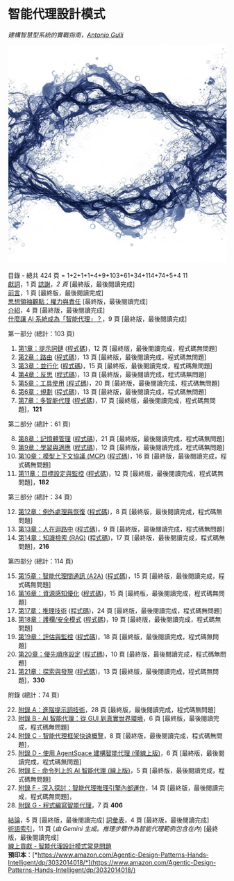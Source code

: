 # 智能代理設計模式

*建構智慧型系統的實戰指南，[Antonio Gulli](https://www.linkedin.com/in/searchguy/)*  

![智能代理設計模式](assets/Agentic_Design_Patterns.png)

目錄 - 總共 424 頁 = 1+2+1+1+4+9+103+61+34+114+74+5+4 11  
[獻詞](https://docs.google.com/document/d/1cQ61mNpiWn6eSORmWjEjF44vN2Lpba8kyKmNwIC60ig/edit?usp=sharing)，1 頁
[誌謝](https://docs.google.com/document/d/1u2y6tY48bw8nriDUuwWEf9s8g66vyIqBKSKZDOS-n0s/edit?tab=t.0#heading=h.y1l1kh7vu0qi)，*2 頁*  \[最終版，最後閱讀完成\]  
[前言](https://docs.google.com/document/d/18Q9kfZuCTL37ztrSjLxwf8Elr5UfAiAavmnj0IqSpbU/edit?tab=t.0#heading=h.5wi2c0amdd0f)，1 頁   \[最終版，最後閱讀完成\]  
[思想領袖觀點：權力與責任](https://docs.google.com/document/d/1PWhaXD_UNKgJaxYe3JBxRFRt3_B8Wm67CFxtSBQ4LkU/edit?tab=t.0#heading=h.2v348nrvaqww)   \[最終版，最後閱讀完成\]  
[介紹](https://docs.google.com/document/d/1K5jwqB6jh20uHL0TTWxqWOxFk-dzFxRvHzrRRV79hrg/edit?tab=t.0)，4 頁 \[最終版，最後閱讀完成\]  
[什麼讓 AI 系統成為「智能代理」？](https://docs.google.com/document/d/1Nw6hRa7ItdLr_Tj5hF2q-OH8B_uPKb--RLn8SXZKA94/edit?usp=sharing)，9 頁 \[最終版，最後閱讀完成\]

第一部分 (總計：103 頁)

1. [第1章：提示詞鏈](https://docs.google.com/document/d/1flxKGrbnF2g8yh3F-oVD5Xx7ZumId56HbFpIiPdkqLI/edit?usp=sharing) ([程式碼](https://colab.research.google.com/drive/15XCzDOvBhIQaZ__xkvruf5sP9OznAbK9))，12 頁 \[最終版，最後閱讀完成，程式碼無問題\]  
2. [第2章：路由](https://docs.google.com/document/d/1ux_n8n3T4bYndOjs1DKW5ccpC802KISdy2IWnlvYbas/edit?tab=t.0) ([程式碼](https://drive.google.com/drive/u/0/folders/1Y3U3IrYCiJ3E45Z8okR5eCg7OPnWQtPV))，13 頁 \[最終版，最後閱讀完成，程式碼無問題\]  
3. [第3章：並行化](https://docs.google.com/document/d/1XVMp4RcRkoUJTVbrP2foWZX703CUJpWkrhyFU2cfUOA/edit?tab=t.0) ([程式碼](https://drive.google.com/drive/u/0/folders/1Y3U3IrYCiJ3E45Z8okR5eCg7OPnWQtPV))，15 頁 \[最終版，最後閱讀完成，程式碼無問題\]  
4. [第4章：反思](https://docs.google.com/document/d/1HXXJOQIMWowtLw4WMiSR360caDAlZPtl5dPPgvq9IT4/edit?tab=t.0#heading=h.a7nkedxjnyap) ([程式碼](https://drive.google.com/drive/u/0/folders/1Y3U3IrYCiJ3E45Z8okR5eCg7OPnWQtPV))，13 頁 \[最終版，最後閱讀完成，程式碼無問題\]  
5. [第5章：工具使用](https://docs.google.com/document/d/1bE4iMljhppqGY1p48gQWtZvk6MfRuJRCiba1yRykGNE/edit?usp=sharing) [(程式碼](https://drive.google.com/drive/u/0/folders/1Y3U3IrYCiJ3E45Z8okR5eCg7OPnWQtPV))，20 頁 \[最終版，最後閱讀完成，程式碼無問題\]  
6. [第6章：規劃](https://docs.google.com/document/d/18vvNESEwHnVUREzIipuaDNCnNAREGqEfy9MQYC9wb4o/edit?usp=sharing) ([程式碼](https://drive.google.com/drive/u/0/folders/1Y3U3IrYCiJ3E45Z8okR5eCg7OPnWQtPV))，13 頁 \[最終版，最後閱讀完成，程式碼無問題\]  
7. [第7章：多智能代理](https://docs.google.com/document/d/1RZ5-2fykDQKOBx01pwfKkDe0GCs5ydca7xW9Q4wqS_M/edit?tab=t.0) ([程式碼](https://drive.google.com/drive/u/0/folders/1Y3U3IrYCiJ3E45Z8okR5eCg7OPnWQtPV))，17 頁 \[最終版，最後閱讀完成，程式碼無問題\]，**121**  

第二部分 (總計：61 頁)

8. [第8章：記憶體管理](https://docs.google.com/document/d/1asVTObtzIye0I9ypAztaeeI_sr_Hx2TORE02uUuqH_c/edit?tab=t.0) ([程式碼](https://drive.google.com/drive/u/0/folders/1Y3U3IrYCiJ3E45Z8okR5eCg7OPnWQtPV))，21 頁 \[最終版，最後閱讀完成，程式碼無問題\]  
9. [第9章：學習與適應](https://docs.google.com/document/d/1UHTEDCmSM1nwB-iyMoHuYzVcu_B_4KkJ2ITGGUKqo8s/edit?tab=t.0) ([程式碼](https://drive.google.com/drive/u/0/folders/1Y3U3IrYCiJ3E45Z8okR5eCg7OPnWQtPV))，12 頁 \[最終版，最後閱讀完成，程式碼無問題\]  
10. [第10章：模型上下文協議 (MCP)](https://docs.google.com/document/d/1e6XimYczKmhX9zpqEyxLFWPQgGuG0brp7Hic2sFl_qw/edit?usp=sharing) ([程式碼](https://drive.google.com/drive/u/0/folders/1Y3U3IrYCiJ3E45Z8okR5eCg7OPnWQtPV))，16 頁  \[最終版，最後閱讀完成，程式碼無問題\]  
11. [第11章：目標設定與監控](https://docs.google.com/document/d/10ndlCB39BWjyFRWKpcoKib4vuPD1ojD-x0-ynMaf5uw/edit?tab=t.0) ([程式碼](https://drive.google.com/drive/u/0/folders/1Y3U3IrYCiJ3E45Z8okR5eCg7OPnWQtPV))，12 頁 \[最終版，最後閱讀完成，程式碼無問題\]，**182**

第三部分 (總計：34 頁)

12. [第12章：例外處理與恢復](https://docs.google.com/document/d/1C07AuMur6-infwE0viCp4QtAy_wWI-uceFm6MaYHQGk/edit?tab=t.0#heading=h.m2kk4kdjt6ir) ([程式碼](https://drive.google.com/drive/u/0/folders/1Y3U3IrYCiJ3E45Z8okR5eCg7OPnWQtPV))，8 頁 \[最終版，最後閱讀完成，程式碼無問題\]
13. [第13章：人在迴路中](https://docs.google.com/document/d/1ImOZcw6yeb7a-uRBMNP1VdovYfyip4IdsAcLu9yue-0/edit?usp=sharing) ([程式碼](https://drive.google.com/drive/u/0/folders/1Y3U3IrYCiJ3E45Z8okR5eCg7OPnWQtPV))，9 頁 \[最終版，最後閱讀完成，程式碼無問題\]  
14. [第14章：知識檢索 (RAG)](https://docs.google.com/document/d/1v96Oobio6xDOqbK8ejsXjmOc4Dp2uoLMo5_gfJgi-NE/edit?usp=sharing) ([程式碼](https://drive.google.com/drive/u/0/folders/1Y3U3IrYCiJ3E45Z8okR5eCg7OPnWQtPV))，17 頁 \[最終版，最後閱讀完成，程式碼無問題\]，**216**

第四部分 (總計：114 頁)

15. [第15章：智能代理間通訊 (A2A)](https://docs.google.com/document/d/1H6HmUYcy5kugt5gt7Kh2Zzb8C62d5pu36RsgMNDCX24/edit?usp=sharing) ([程式碼](https://drive.google.com/drive/u/0/folders/1Y3U3IrYCiJ3E45Z8okR5eCg7OPnWQtPV))，15 頁 \[最終版，最後閱讀完成，程式碼無問題\]  
16. [第16章：資源感知優化](https://docs.google.com/document/d/1nAN58l6JjqEJHk43126uh7xgdEblCpcbsNUHXgtBmJQ/edit?usp=sharing) ([程式碼](https://drive.google.com/drive/u/0/folders/1Y3U3IrYCiJ3E45Z8okR5eCg7OPnWQtPV))，15 頁  \[最終版，最後閱讀完成，程式碼無問題\]  
17. [第17章：推理技術](https://docs.google.com/document/d/1Yt1W_hLaC6ZNgJXfT4W6NrCL4TzNVdKOX50kgpHiIq4/edit?usp=sharing) ([程式碼](https://drive.google.com/drive/u/0/folders/1Y3U3IrYCiJ3E45Z8okR5eCg7OPnWQtPV))，24 頁 \[最終版，最後閱讀完成，程式碼無問題\]  
18. [第18章：護欄/安全模式](https://docs.google.com/document/d/1Gpc5af_okze1kprRLohP6-81e1KwL6HggjeLvxQyIuk/edit?usp=sharing) ([程式碼](https://drive.google.com/drive/u/0/folders/1Y3U3IrYCiJ3E45Z8okR5eCg7OPnWQtPV))，19 頁 \[最終版，最後閱讀完成，程式碼無問題\]  
19. [第19章：評估與監控](https://docs.google.com/document/d/1G3zOZM2ZOd0gUp5dy66FUjKMOcALh9l-JpvPxgGMm8w/edit?usp=sharing) ([程式碼](https://drive.google.com/drive/u/0/folders/1Y3U3IrYCiJ3E45Z8okR5eCg7OPnWQtPV))，18 頁 \[最終版，最後閱讀完成，程式碼無問題\]  
20. [第20章：優先順序設定](https://docs.google.com/document/d/1qyXxGM2hNqW_qjXuBFxrEUeoYVO79BoW1ogKu1bfdCY/edit?usp=sharing) ([程式碼](https://drive.google.com/drive/u/0/folders/1Y3U3IrYCiJ3E45Z8okR5eCg7OPnWQtPV))，10 頁 \[最終版，最後閱讀完成，程式碼無問題\]  
21. [第21章：探索與發現](https://docs.google.com/document/d/1zeeMVTqjqRIli6G9MMWThhoQhvKqLOjJF2EHHUXLhdk/edit?usp=sharing) ([程式碼](https://drive.google.com/drive/u/0/folders/1Y3U3IrYCiJ3E45Z8okR5eCg7OPnWQtPV))，13 頁 \[最終版，最後閱讀完成，程式碼無問題\]，**330**

附錄 (總計：74 頁)

22. [附錄 A：進階提示詞技術](https://docs.google.com/document/d/1V7EKEWibOH6IhHD_PtbFZiml492-2191jDQCcTkhtTI/edit?usp=sharing)，28 頁 \[最終版，最後閱讀完成，程式碼無問題\]  
23. [附錄 B - AI 智能代理：從 GUI 到真實世界環境](https://docs.google.com/document/d/11pma_tCoC7uZ2SFKjcR5KyIq0_ooMGSoadI6f9mxG2I/edit?tab=t.0#heading=h.4bsgiycebw26)，6 頁 \[最終版，最後閱讀完成，程式碼無問題\]  
24. [附錄 C - 智能代理框架快速概覽](https://docs.google.com/document/d/151rGsiEYOkXUcNDRus_N8TxxuvjoyTDViBhzt9z0Mfw/edit?tab=t.0#heading=h.8y2llpsk10ds)，8 頁 \[最終版，最後閱讀完成，程式碼無問題\]，  
25. [附錄 D - 使用 AgentSpace 建構智能代理 (僅線上版)](https://docs.google.com/document/d/1bDRJ8mKtLTeWNC-cGD0Cr8pEJQgJHNcjqz5ekloAjaE/edit?tab=t.0)，6 頁 \[最終版，最後閱讀完成，程式碼無問題\]  
26. [附錄 E - 命令列上的 AI 智能代理 (線上版)](http://docs.google.com/document/d/1W4znto0a8Ikajw5a4tEyRAaB2nJPJw_iFc4w4qNnjho/edit?tab=t.0#heading=h.6zaq0kvy131m)，5 頁 \[最終版，最後閱讀完成，程式碼無問題\]  
27. [附錄 F - 深入探討：智能代理推理引擎內部運作](https://docs.google.com/document/d/14q3fQ-FZmDgiughno_WLSILMWkURvUgR7mlGiFtvwd4/edit?tab=t.0)，14 頁 \[最終版，最後閱讀完成，程式碼無問題\]，  
28. [附錄 G - 程式編寫智能代理](https://docs.google.com/document/d/1tVyhgwrD4fu_D_pHUrwhNxoguRG3tLc1KObXFxrxE_s/edit?tab=t.0)，7 頁  **406**

[結論](https://docs.google.com/document/d/1NGzpg9VldtStb_7jRkXJYBaHFwPwJ7WN6ZcTr7dNSVA/edit?usp=sharing)，5 頁 \[最終版，最後閱讀完成\]
[詞彙表](https://docs.google.com/document/d/1_j_OdzeUALluBUO1GkZ48DsHbbDETiM_1G4farVLPnE/edit?usp=sharing)，4 頁  \[最終版，最後閱讀完成\]  
[術語索引](https://docs.google.com/document/d/15MrpoJBrZIi6aEZrBJCeCvVsIoC-EecYG9EWVk3YCKw/edit?tab=t.0)，11 頁  (*由 Gemini 生成。推理步驟作為智能代理範例包含在內*) \[最終版，最後閱讀完成\]  
[線上貢獻 - 智能代理設計模式常見問題](https://docs.google.com/document/d/1XxQsHX3FWEP3TisQeWZwFfYw81zDwEHfHdIfjypa_0g/edit?tab=t.0)  
**預印本**：[*https://www.amazon.com/Agentic-Design-Patterns-Hands-Intelligent/dp/3032014018/*](https://www.amazon.com/Agentic-Design-Patterns-Hands-Intelligent/dp/3032014018/)